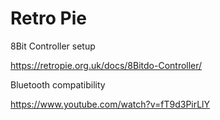 # Retro Pie



8Bit Controller setup

https://retropie.org.uk/docs/8Bitdo-Controller/


Bluetooth compatibility 

https://www.youtube.com/watch?v=fT9d3PirLlY

